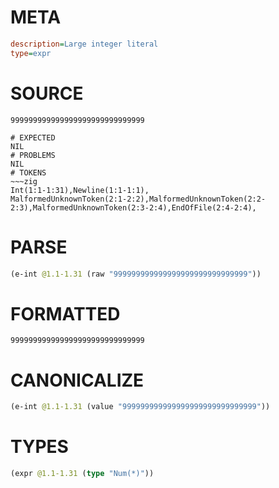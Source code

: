 # META
~~~ini
description=Large integer literal
type=expr
~~~
# SOURCE
~~~roc
999999999999999999999999999999
~~~
~~~
# EXPECTED
NIL
# PROBLEMS
NIL
# TOKENS
~~~zig
Int(1:1-1:31),Newline(1:1-1:1),
MalformedUnknownToken(2:1-2:2),MalformedUnknownToken(2:2-2:3),MalformedUnknownToken(2:3-2:4),EndOfFile(2:4-2:4),
~~~
# PARSE
~~~clojure
(e-int @1.1-1.31 (raw "999999999999999999999999999999"))
~~~
# FORMATTED
~~~roc
999999999999999999999999999999
~~~
# CANONICALIZE
~~~clojure
(e-int @1.1-1.31 (value "999999999999999999999999999999"))
~~~
# TYPES
~~~clojure
(expr @1.1-1.31 (type "Num(*)"))
~~~
